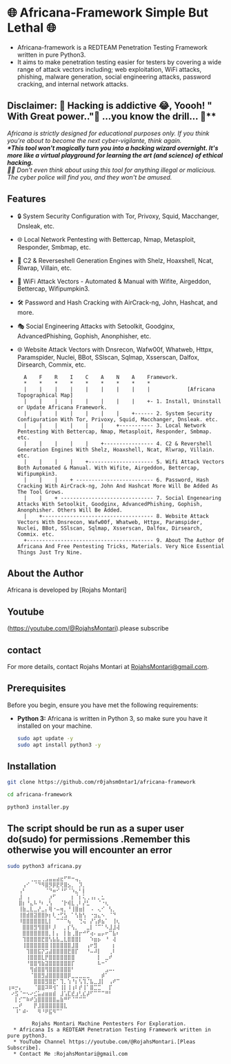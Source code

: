 # 🌐 Africana-Framework Simple But Lethal 🌐

* Africana-framework is a REDTEAM Penetration Testing Framework written in pure Python3. 
* It aims to make penetration testing easier for testers by covering a wide range of attack vectors including;
 web exploitation, WiFi attacks, phishing, malware generation, social engineering attacks, password cracking, and internal network attacks.

## Disclaimer: 🚧 Hacking is addictive  😂, Yoooh! " With Great power.."👀 ...you know the drill... 🚧**

*Africana is strictly designed for educational purposes only. If you think you're about to become the next cyber-vigilante, think again.**<br>
*This tool won't magically turn you into a hacking wizard overnight. It's more like a virtual playground for learning the art (and science) of ethical hacking.**<br>
*🙅‍♂️ Don't even think about using this tool for anything illegal or malicious. The cyber police will find you, and they won't be amused.**

## Features
- 🔒 System Security Configuration with Tor, Privoxy, Squid, Macchanger, Dnsleak, etc.
- 🌐 Local Network Pentesting with Bettercap, Nmap, Metasploit, Responder, Smbmap, etc.
- 🚀 C2 & Reverseshell Generation Engines with Shelz, Hoaxshell, Ncat, Rlwrap, Villain, etc.
- 📡 WiFi Attack Vectors - Automated & Manual with Wifite, Airgeddon, Bettercap, Wifipumpkin3.
- 🛠 Password and Hash Cracking with AirCrack-ng, John, Hashcat, and more.
- 🎭 Social Engineering Attacks with Setoolkit, Goodginx, AdvancedPhishing, Gophish, Anonphisher, etc.
- 🌐 Website Attack Vectors with Dnsrecon, Wafw00f, Whatweb, Httpx, Paramspider, Nuclei, BBot, SSlscan, Sqlmap, Xsserscan, Dalfox, Dirsearch, Commix, etc.

        A    F    R    I    C    A    N    A    Framework.
        *    *    *    *    *    *    *    *    *
        |    |    |    |    |    |    |    |    |            [Africana Topographical Map]
        |    |    |    |    |    |    |    |    +- 1. Install, Uninstall or Update Africana Framework.
        |    |    |    |    |    |    |    +------ 2. System Security Configuration With Tor, Privoxy, Squid, Macchanger, Dnsleak. etc.
        |    |    |    |    |    |    +----------- 3. Local Network Pentesting With Bettercap, Nmap, Metasploit, Responder, Smbmap. etc.
        |    |    |    |    |    +---------------- 4. C2 & Revershell Generation Engines With Shelz, Hoaxshell, Ncat, Rlwrap, Villain. etc.
        |    |    |    |    +--------------------- 5. Wifi Attack Vectors Both Automated & Manual. With Wifite, Airgeddon, Bettercap, Wifipumpkin3.
        |    |    |    + ------------------------- 6. Password, Hash Cracking With AirCrack-ng, John And Hashcat More Will Be Added As The Tool Grows.
        |    |    + ------------------------------ 7. Social Engenearing Attacks With Setoolkit, Goodginx, AdvancedPhishing, Gophish, Anonphisher. Others Will Be Added.
        |    +------------------------------------ 8. Website Attack Vectors With Dnsrecon, Wafw00f, Whatweb, Httpx, Paramspider, Nuclei, BBot, SSlscan, Sqlmap, Xsserscan, Dalfox, Dirsearch, Commix. etc.
        +----------------------------------------- 9. About The Author Of Africana And Free Pentesting Tricks, Materials. Very Nice Essential Things Just Try Nine.

## About the Author
Africana is developed by [Rojahs Montari]
## Youtube
(https://youtube.com/@RojahsMontari).please subscribe
## contact
For more details, contact Rojahs Montari at RojahsMontari@gmail.com.

## Prerequisites
Before you begin, ensure you have met the following requirements:
- **Python 3:** Africana is written in Python 3, so make sure you have it installed on your machine.

  ```bash
  sudo apt update -y
  sudo apt install python3 -y
  ```
## Installation

```bash
git clone https://github.com/r0jahsm0ntar1/africana-framework
```
```bash
cd africana-framework
```
```bash
python3 installer.py
```
## The script should be run as a super user do(sudo) for permissions .Remember this otherwise you will encounter an error
```bash
sudo python3 africana.py
```

    ⠀⠀⠀⠀⠀⠀⢀⣀⣀⢀⣠⣤⣤⣴⣖⠋⠛⠒⢤⡀⠀⠀⠀⠀⠀⠀⠀⠀⠀⠀
    ⠀⠀⠀⠀⢠⠊⠀⠈⠙⠻⣿⡻⡿⣟⢟⣿⣢⡀⠀⡹⡀⠀⠀⠀⠀⠀⠀⠀⠀⠀
    ⠀⠀⠀⢠⠃⠀⠀⠀⠀⠀⠈⠙⠶⠊⠘⠋⠈⠱⣄⠃⡇⠀⠀⠀⠀⠀⠀⠀⠀⠀
    ⠀⠀⠀⣸⠀⢠⠀⠀⠀⠀⠀⡰⠋⠀⠀⠀⠀⡆⠈⡆⢅⢀⢠⡄⡀⣂⠀⠀⠀⠀
    ⠀⠀⠀⣿⡆⠘⣄⠧⠘⠆⢀⢣⠀⠀⠈⡗⢾⣇⢀⠇⡜⣃⠀⠀⠈⠐⢆⠀⠀⠀
    ⠀⠀⠀⢸⣷⣀⣇⣀⡜⣀⡄⢿⠐⠤⢶⡀⠘⢸⣿⣶⡇⠀⠠⠀⢄⠊⠀⢣⡀⠀
    ⠀⠀⠀⢸⣿⣾⣿⣽⣿⣿⡷⡆⢇⠐⢋⣣⠀⠁⢣⣷⢣⠀⠐⣲⣄⠢⠀⠈⠙⠀
    ⠀⠀⠀⠸⣿⣿⣿⣿⣿⣿⣇⡇⠀⠉⠉⠉⢦⠀⠀⢙⢬⠀⡜⢡⡾⣦⠁⠀⢸⢆
    ⠀⠀⠀⠀⣿⣿⣿⣻⢻⣿⣿⠇⡸⠀⠀⡀⡎⢣⡀⠀⠀⣀⡇⠈⠉⠁⠣⣸⣸⢼
    ⠀⠀⠀⠀⣿⣿⣿⣿⣿⣿⣿⡀⡇⡄⠀⡇⣷⢀⣿⡖⠚⠋⢴⠄⣤⡤⠖⠉⣧⠆
    ⠀⠀⠀⠀⢹⣿⣿⣿⣿⣟⣿⢣⣧⣧⣀⣇⣿⣿⣿⡇⠀⠀⠱⣶⡦⠀⠘⠀⢼⠀
    ⠀⠀⠀⠀⢸⣿⣿⣿⣿⣿⣿⢸⣿⣿⣿⣿⣿⣸⣿⠀⠀⢠⠖⣻⠀⠀⠀⠀⡆⠀
    ⠀⠀⠀⠀⠀⢹⣿⣿⣯⡝⣩⣼⣿⣿⣿⣿⣟⣿⡏⠀⠀⠘⠤⠼⡇⠀⠀⢀⠇⠀
    ⠀⠀⠀⠀⠀⢸⣿⣿⣿⣇⡟⣿⣿⣿⣿⣿⣿⣿⠀⠀⠀⠀⠀⠀⡇⠀⣀⠞⠀⠀
    ⠀⠀⠀⠀⠀⠘⣿⣿⢻⣷⣽⣿⣿⣿⣿⣿⣿⡏⠀⠀⠀⠀⠀⠀⠧⠒⠁⠀⠀⠀
    ⠀⠀⠀⠀⠀⠀⢻⣾⣿⣿⢻⣿⣿⣿⣿⣿⣿⠃⠀⠀⠀⠀⠀⠀⠀⠀⣠⠤⠄⠀
    ⠀⠀⠀⠀⠀⠀⠈⣿⣿⣻⣼⣿⣿⣿⣿⣿⡿⣀⣀⣀⣀⣀⠀⠀⠀⡾⠁⠀⠀⠀
    ⠀⠀⠀⠀⠀⠀⠀⣿⣿⣿⣻⣿⣟⠁⢹⡀⢱⠘⡆⢣⢹⡈⣧⣀⣸⡇⠀⢠⠞⠉
    ⢰⠶⡒⡄⠀⠀⠀⠈⣿⣿⠽⠿⢺⠁⢸⡇⢸⢰⠇⡞⢸⠁⣿⣉⣉⠀⠀⡏⠀⠀
    ⠀⠔⣫⠈⠒⠢⠔⣊⣥⣴⣶⣶⣾⠀⣸⢡⣏⣞⣰⢃⣎⡼⠋⠉⠉⠉⠛⠃⠀⠀
    ⠀⠀⡇⡊⠉⠷⠞⣱⣿⣿⣿⣿⣿⣤⣷⠛⠋⠈⠉⠉⠉⠀⠀⠀⠀⠀⠀⠀⠀⠀
    ⠀⢀⣀⠞⠀⠀⠀⡟⣸⣿⣿⣿⣿⣿⣿⣇⠀⠀⠀⠀⠀⠀⠀⠀⠀⠀⠀⠀⠀⠀
    ⠀⠀⠸⠁⠾⠂⠀⠀⠻⠘⠟⣯⠻⠉⠁

            Rojahs Montari Machine Pentesters For Exploration.
      * Africana Is a REDTEAM Penetration Testing Framework written in pure python3.
      * YouTube Channel https://youtube.com/@RojahsMontari.[Pleas Subscribe].
      * Contact Me :RojahsMontari@gmail.com


